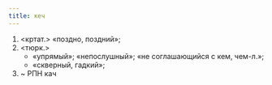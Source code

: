 ```yaml
---
title: кеч
---
```


1. <кртат.> «поздно, поздний»;
2. <тюрк.>
    * «упрямый»; «непослушный»; «не соглашающийся с кем, чем-л.»;
    * «скверный, гадкий»;
3. ~ РПН кач
